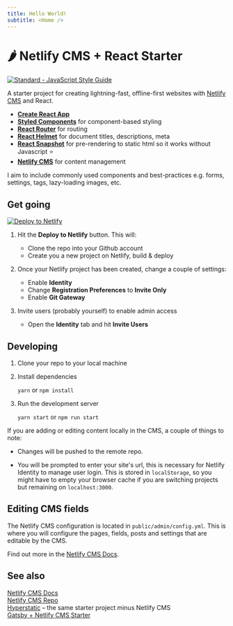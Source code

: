 ```yaml
---
title: Hello World!
subtitle: <Home />
---
```

# 🌶 Netlify CMS + React Starter

[![Standard - JavaScript Style Guide](https://img.shields.io/badge/code_style-standard-brightgreen.svg)](http://standardjs.com/)

A starter project for creating lightning-fast, offline-first websites with [Netlify CMS](https://netlifycms.org) and React.

- **[Create React App](https://github.com/facebookincubator/create-react-app)**
- **[Styled Components](https://github.com/styled-components/styled-components)** for component-based styling
- **[React Router](https://github.com/ReactTraining/react-router)** for routing
- **[React Helmet](https://github.com/nfl/react-helmet)** for document titles, descriptions, meta
- **[React Snapshot](https://github.com/geelen/react-snapshot)** for pre-rendering to static html so it works without Javascript ⭐️
- **[Netlify CMS](https://github.com/netlify/netlify-cms)** for content management

I aim to include commonly used components and best-practices e.g. forms, settings, <head> tags, lazy-loading images, etc.

## Get going

[![Deploy to Netlify](https://www.netlify.com/img/deploy/button.svg)](https://app.netlify.com/start/deploy?repository=https://github.com/Jinksi/netlify-cms-react-starter)

1. Hit the **Deploy to Netlify** button. This will:
    - Clone the repo into your Github account
    - Create you a new project on Netlify, build & deploy

1. Once your Netlify project has been created, change a couple of settings:
    - Enable **Identity**
    - Change **Registration Preferences** to **Invite Only**
    - Enable **Git Gateway**

1. Invite users (probably yourself) to enable admin access
    - Open the **Identity** tab and hit **Invite Users**

## Developing

1. Clone your repo to your local machine

1. Install dependencies  

    `yarn` or `npm install`

1. Run the development server

    `yarn start` or `npm run start`

If you are adding or editing content locally in the CMS, a couple of things to note:

  - Changes will be pushed to the remote repo.  

  - You will be prompted to enter your site's url, this is necessary for Netlify Identity to manage user login. This is stored in `localStorage`, so you might have to empty your browser cache if you are switching projects but remaining on `localhost:3000`.

## Editing CMS fields

The Netlify CMS configuration is located in `public/admin/config.yml`. This is where you will configure the pages, fields, posts and settings that are editable by the CMS.

Find out more in the [Netlify CMS Docs](https://www.netlifycms.org/docs/#configuration).

## See also

[Netlify CMS Docs](https://www.netlifycms.org/docs/)  
[Netlify CMS Repo](https://github.com/netlify/netlify-cms)  
[Hyperstatic](https://github.com/Jinksi/hyperstatic) – the same starter project minus Netlify CMS  
[Gatsby + Netlify CMS Starter](https://github.com/AustinGreen/gatsby-starter-netlify-cms)
